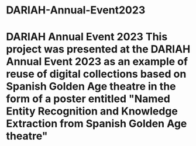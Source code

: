 # DARIAH-Annual-Event2023
# DARIAH Annual Event 2023  This project was presented at the DARIAH Annual Event 2023 as an example of reuse of digital collections based on Spanish Golden Age theatre in the form of a poster entitled "Named Entity Recognition and Knowledge Extraction from Spanish Golden Age theatre"
